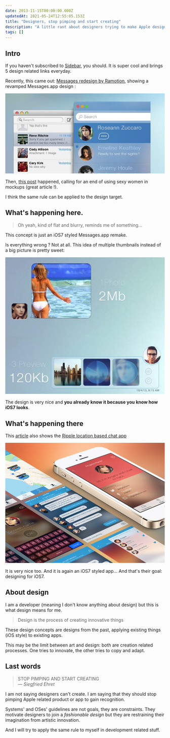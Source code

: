 ```yaml
---
date: 2013-11-15T00:00:00.000Z
updatedAt: 2021-05-24T12:55:05.153Z
title: "Designers, stop pimping and start creating"
description: "A little rant about designers trying to make Apple design, all the time."
tags: []
---
```


## Intro

If you haven't subscribed to [Sidebar](http://sidebar.io/), you should. It is super cool and brings 5 design related links everyday.

Recently, this came out: [Messages redesign by Ramotion](http://www.behance.net/gallery/Messagesapp-Concept/12081377), showing a revamped Messages.app design :

![Messages.app Concept](../../../public/assets/contentful/2t559XU2tgaQDkBDpUa5FO/3232144baa7a5fba5fbd1e59c2384f0b/messages_app_concept.jpg)

Then, [this post](http://blog.wells.ee/guys-stop-sexualizing-women-in-your-mockups/) happened, calling for an end of using sexy women in mockups (great article !).

I think the same rule can be applied to the design target.

## What's happening here.

> Oh yeah, kind of flat and blurry, reminds me of something...

This concept is just an iOS7 styled Messages.app remake.

Is everything wrong ? Not at all.
This idea of multiple thumbnails instead of a big picture is pretty sweet:

![Message.app concept transfer](../../../public/assets/contentful/4GBPlRWFA8IPA7TuPlagm4/df53609c81b8d6b2943c3e8353d40ec4/messages_app_concept_2_JPG.jpg)

The design is very nice and **you already know it because you know how iOS7 looks**.

## What's happening there

This [article](http://blog.wells.ee/guys-stop-sexualizing-women-in-your-mockups/) also shows the [Ripple location based chat app](https://medium.com/design-ux/bb582274b93f)

![Ripple](../../../public/assets/contentful/6lLRnaMMBPgk4xo3i5nD1Z/e6478b1865d6b1617184133dc030761c/ripple.png)

It is very nice too. And it is again an iOS7 styled app... And that's their goal: designing for iOS7.

## About design

I am a developer (meaning I don't know anything about design) but this is what design means for me.

> Design is the process of creating innovative things

These design concepts are designs from the past, applying existing things (iOS style) to existing apps.

This may be the limit between art and design: both are creation related processes. One tries to innovate, the other tries to copy and adapt.

## Last words

> STOP PIMPING AND START CREATING<br/>&mdash; _Siegfried Ehret_

I am not saying designers can't create. I am saying that they should stop pimping Apple related product or app to gain recognition.

Systems' and OSes' guidelines are not goals, they are constraints. They motivate designers to join a _fashionable design_ but they are restraining their imagination from artistic innovation.

And I will try to apply the same rule to myself in development related stuff.
